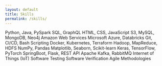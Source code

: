```yaml
---
layout: default
title: Skills
permalink: /skills/
---
```


Python, Java, PySpark
SQL, GraphQL
HTML, CSS, JavaScript
S3, MySQL, MongoDB, Neo4j
Amazon Web Services
Microsoft Azure, Databricks
Git, CI/CD, Bash Scripting
Docker, Kubernetes, Terraform
Hadoop, MapReduce, HDFS
NumPy, Pandas
Matplotlib, Seaborn, Scikit-learn
Keras, TensorFlow, PyTorch
SpringBoot, Flask, REST API
Apache Kafka, RabbitMQ
Internet of Things (IoT)
Software Testing
Software Verification
Agile Methodologies